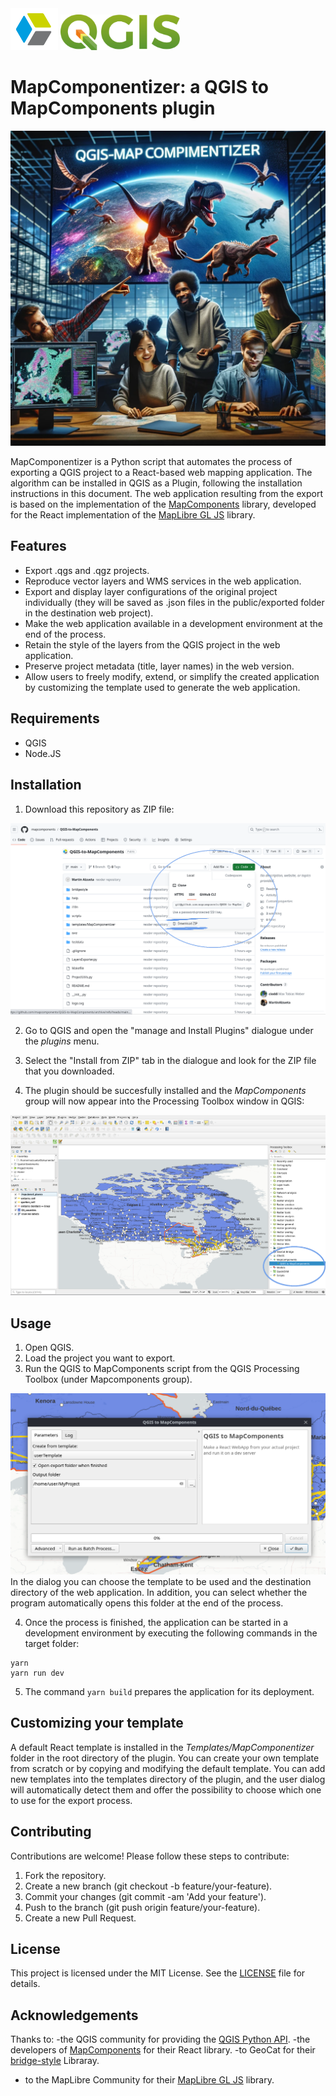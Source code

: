 

<img src="logo.svg" alt="MapComponents" width= 15%/> 
<img src="img/QGIS_logo.svg" alt="MapComponents" width= 38%/>

# MapComponentizer: a QGIS to MapComponents plugin 


<img src="img/cover.webp" alt="QGIS-MapComponentizer"/>


MapComponentizer is a Python script that automates the process of exporting a QGIS project to a React-based web mapping application. The algorithm can be installed in QGIS as a Plugin, following the installation instructions in this document. 
The web application resulting from the export is based on the implementation of the [MapComponents](https://github.com/mapcomponents/react-map-components-maplibre) library, developed for the React implementation of the [MapLibre GL JS](https://maplibre.org/maplibre-gl-js/docs/) library. 

## Features
- Export .qgs and .qgz projects.
- Reproduce vector layers and WMS services in the web application.
- Export and display layer configurations of the original project individually (they will be saved as .json files in the public/exported folder in the destination web project).
- Make the web application available in a development environment at the end of the process.
- Retain the style of the layers from the QGIS project in the web application.
- Preserve project metadata (title, layer names) in the web version.
- Allow users to freely modify, extend, or simplify the created application by customizing the template used to generate the web application.

## Requirements
- QGIS
- Node.JS 

## Installation

1. Download this repository as ZIP file: 
<img src="img/downloadAsZIP.png" alt="download repository as zip"/>

2. Go to QGIS and open the "manage and Install Plugins" dialogue under the *plugins* menu. 

3. Select the "Install from ZIP" tab in the dialogue and look for the ZIP file that you downloaded. 

4. The plugin should be succesfully installed and the *MapComponents* group will now appear into the Processing Toolbox window in QGIS:

<img src="img/installedPlugin.png" alt="Installed plugin"/>


## Usage
1. Open QGIS.
2. Load the project you want to export.
3. Run the QGIS to MapComponents script from the QGIS Processing Toolbox (under Mapcomponents group). 

<img src="img/userDialogue.png" alt="user dialogue"/>
In the dialog you can choose the template to be used and the destination directory of the web application. In addition, you can select whether the program automatically opens this folder at the end of the process.  

4. Once the process is finished, the application can be started in a development environment by executing the following commands in the target folder: 

```
yarn
yarn run dev
```

5. The command `yarn build` prepares the application for its deployment. 


## Customizing your template
A default React template is installed in the _Templates/MapComponentizer_ folder in the root directory of the plugin. You can create your own template from scratch or by copying and modifying the default template. You can add new templates into the templates directory of the plugin, and the user dialog will automatically detect them and offer the possibility to choose which one to use for the export process.
## Contributing
Contributions are welcome! Please follow these steps to contribute:

1. Fork the repository.
2. Create a new branch (git checkout -b feature/your-feature).
3. Commit your changes (git commit -am 'Add your feature').
4. Push to the branch (git push origin feature/your-feature).
5. Create a new Pull Request.

## License
This project is licensed under the MIT License. See the [LICENSE](./LICENSE) file for details.

## Acknowledgements
Thanks to: 
 -the QGIS community for providing the [QGIS Python API](https://qgis.org/pyqgis/3.0/).
 -the developers of [MapComponents](https://github.com/mapcomponents/react-map-components-maplibre) for their React library.
 -to GeoCat for their [bridge-style](https://github.com/GeoCat/bridge-style) Libraray.  
 - to the MapLibre Community for their [MapLibre GL JS](https://maplibre.org/maplibre-gl-js/docs/) library. 